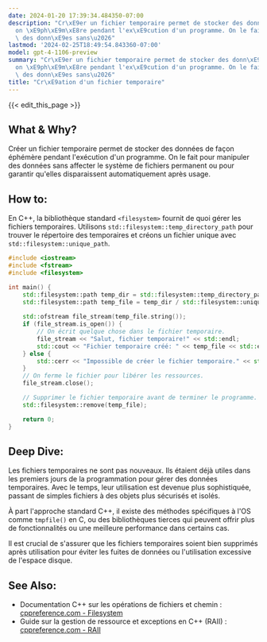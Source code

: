 ```yaml
---
date: 2024-01-20 17:39:34.484350-07:00
description: "Cr\xE9er un fichier temporaire permet de stocker des donn\xE9es de fa\xE7\
  on \xE9ph\xE9m\xE8re pendant l'ex\xE9cution d'un programme. On le fait pour manipuler\
  \ des donn\xE9es sans\u2026"
lastmod: '2024-02-25T18:49:54.843360-07:00'
model: gpt-4-1106-preview
summary: "Cr\xE9er un fichier temporaire permet de stocker des donn\xE9es de fa\xE7\
  on \xE9ph\xE9m\xE8re pendant l'ex\xE9cution d'un programme. On le fait pour manipuler\
  \ des donn\xE9es sans\u2026"
title: "Cr\xE9ation d'un fichier temporaire"
---
```


{{< edit_this_page >}}

## What & Why?

Créer un fichier temporaire permet de stocker des données de façon éphémère pendant l'exécution d'un programme. On le fait pour manipuler des données sans affecter le système de fichiers permanent ou pour garantir qu'elles disparaissent automatiquement après usage.

## How to:

En C++, la bibliothèque standard `<filesystem>` fournit de quoi gérer les fichiers temporaires. Utilisons `std::filesystem::temp_directory_path` pour trouver le répertoire des temporaires et créons un fichier unique avec `std::filesystem::unique_path`.

```C++
#include <iostream>
#include <fstream>
#include <filesystem>

int main() {
    std::filesystem::path temp_dir = std::filesystem::temp_directory_path();
    std::filesystem::path temp_file = temp_dir / std::filesystem::unique_path();
    
    std::ofstream file_stream(temp_file.string());
    if (file_stream.is_open()) {
        // On écrit quelque chose dans le fichier temporaire.
        file_stream << "Salut, fichier temporaire!" << std::endl;
        std::cout << "Fichier temporaire créé: " << temp_file << std::endl;
    } else {
        std::cerr << "Impossible de créer le fichier temporaire." << std::endl;
    }
    // On ferme le fichier pour libérer les ressources.
    file_stream.close();

    // Supprimer le fichier temporaire avant de terminer le programme.
    std::filesystem::remove(temp_file);

    return 0;
}
```

## Deep Dive:

Les fichiers temporaires ne sont pas nouveaux. Ils étaient déjà utiles dans les premiers jours de la programmation pour gérer des données temporaires. Avec le temps, leur utilisation est devenue plus sophistiquée, passant de simples fichiers à des objets plus sécurisés et isolés.

À part l'approche standard C++, il existe des méthodes spécifiques à l'OS comme `tmpfile()` en C, ou des bibliothèques tierces qui peuvent offrir plus de fonctionnalités ou une meilleure performance dans certains cas.

Il est crucial de s'assurer que les fichiers temporaires soient bien supprimés après utilisation pour éviter les fuites de données ou l'utilisation excessive de l'espace disque.

## See Also:

- Documentation C++ sur les opérations de fichiers et chemin : [cppreference.com - Filesystem](https://en.cppreference.com/w/cpp/filesystem)
- Guide sur la gestion de ressource et exceptions en C++ (RAII) : [cppreference.com - RAII](https://en.cppreference.com/w/cpp/language/raii)
